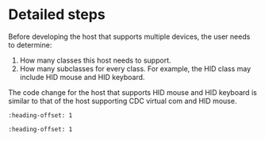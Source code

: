# Detailed steps

Before developing the host that supports multiple devices, the user needs to determine:

1.  How many classes this host needs to support.
2.  How many subclasses for every class. For example, the HID class may include HID mouse and HID keyboard.

The code change for the host that supports HID mouse and HID keyboard is similar to that of the host supporting CDC virtual com and HID mouse.


```{include} ../topics/host_event_handle_function.md
:heading-offset: 1
```

```{include} ../topics/class-specific_device_task.md
:heading-offset: 1
```

